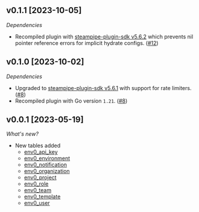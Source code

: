 ## v0.1.1 [2023-10-05]

_Dependencies_

- Recompiled plugin with [steampipe-plugin-sdk v5.6.2](https://github.com/turbot/steampipe-plugin-sdk/blob/main/CHANGELOG.md#v562-2023-10-03) which prevents nil pointer reference errors for implicit hydrate configs. ([#12](https://github.com/turbot/steampipe-plugin-env0/pull/12))

## v0.1.0 [2023-10-02]

_Dependencies_

- Upgraded to [steampipe-plugin-sdk v5.6.1](https://github.com/turbot/steampipe-plugin-sdk/blob/main/CHANGELOG.md#v561-2023-09-29) with support for rate limiters. ([#8](https://github.com/turbot/steampipe-plugin-env0/pull/8))
- Recompiled plugin with Go version `1.21`. ([#8](https://github.com/turbot/steampipe-plugin-env0/pull/8))

## v0.0.1 [2023-05-19]

_What's new?_

- New tables added
  - [env0_api_key](https://hub.steampipe.io/plugins/turbot/env0/tables/env0_api_key)
  - [env0_environment](https://hub.steampipe.io/plugins/turbot/env0/tables/env0_environment)
  - [env0_notification](https://hub.steampipe.io/plugins/turbot/env0/tables/env0_notification)
  - [env0_organization](https://hub.steampipe.io/plugins/turbot/env0/tables/env0_organization)
  - [env0_project](https://hub.steampipe.io/plugins/turbot/env0/tables/env0_project)
  - [env0_role](https://hub.steampipe.io/plugins/turbot/env0/tables/env0_role)
  - [env0_team](https://hub.steampipe.io/plugins/turbot/env0/tables/env0_team)
  - [env0_template](https://hub.steampipe.io/plugins/turbot/env0/tables/env0_template)
  - [env0_user](https://hub.steampipe.io/plugins/turbot/env0/tables/env0_user)
